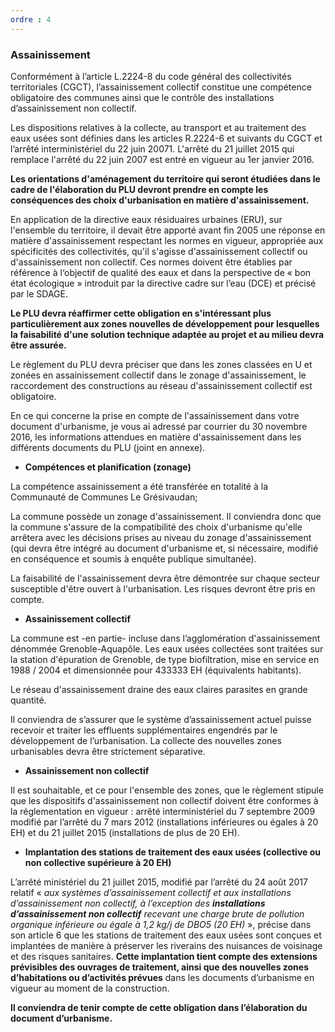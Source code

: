 ```yaml
---
ordre : 4
---
```

### Assainissement

Conformément à l’article L.2224-8 du code général des collectivités territoriales (CGCT), l’assainissement collectif constitue une compétence obligatoire des communes ainsi que le contrôle des installations d’assainissement non collectif.

Les dispositions relatives à la collecte, au transport et au traitement des eaux usées sont définies dans les articles R.2224-6 et suivants du CGCT et l’arrêté interministériel du 22 juin 20071. L'arrêté du 21 juillet 2015 qui remplace l'arrêté du 22 juin 2007 est entré en vigueur au 1er janvier 2016.

**Les orientations d'aménagement du territoire qui seront étudiées dans le cadre de l'élaboration du PLU devront prendre en compte les conséquences des choix d'urbanisation en matière d'assainissement.** 

En application de la directive eaux résiduaires urbaines (ERU), sur l'ensemble du territoire, il devait être apporté avant fin 2005 une réponse en matière d'assainissement respectant les normes en vigueur, appropriée aux spécificités des collectivités, qu'il s'agisse d'assainissement collectif ou d'assainissement non collectif. Ces normes doivent être établies par référence à l‘objectif de qualité des eaux et dans la perspective de « bon état écologique » introduit par la directive cadre sur l’eau (DCE) et précisé par le SDAGE.

**Le PLU devra réaffirmer cette obligation en s'intéressant plus particulièrement aux zones nouvelles de développement pour lesquelles la faisabilité d'une solution technique adaptée au projet et au milieu devra être assurée.**

Le règlement du PLU devra préciser que dans les zones classées en U et zonées en assainissement collectif dans le zonage d'assainissement, le raccordement des constructions au réseau d'assainissement collectif est obligatoire.

En ce qui concerne la prise en compte de l'assainissement dans votre document d'urbanisme, je vous ai adressé par courrier du 30 novembre 2016, les informations attendues en matière d'assainissement dans les différents documents du PLU (joint en annexe).

- **Compétences et planification (zonage)**

La compétence assainissement a été transférée en totalité à la Communauté de Communes Le Grésivaudan; 

La commune possède un zonage d'assainissement.
Il conviendra donc que la commune s'assure de la compatibilité des choix d'urbanisme qu'elle arrêtera avec les décisions prises au niveau du zonage d'assainissement (qui devra être intégré au document d'urbanisme et, si nécessaire, modifié en conséquence et soumis à enquête publique simultanée).

La faisabilité de l'assainissement devra être démontrée sur chaque secteur susceptible d'être ouvert à l'urbanisation. Les risques devront être pris en compte.

- **Assainissement collectif**


La commune est -en partie- incluse dans l’agglomération d'assainissement dénommée  Grenoble-Aquapôle. 
Les eaux usées collectées sont traitées sur la station d'épuration de Grenoble, de type biofiltration, mise en service en 1988 / 2004 et dimensionnée pour 433333 EH (équivalents habitants).

Le réseau d'assainissement draine des eaux claires parasites en grande quantité.

Il conviendra de s’assurer que le système d’assainissement actuel puisse recevoir et traiter les effluents supplémentaires engendrés par le développement de l’urbanisation.
La collecte des nouvelles zones urbanisables devra être strictement séparative.

- **Assainissement non collectif**

Il est souhaitable, et ce pour l'ensemble des zones, que le règlement stipule que les dispositifs d'assainissement non collectif doivent être conformes à la réglementation en vigueur : arrêté interministériel du 7 septembre 2009 modifié par l’arrêté du 7 mars 2012 (installations inférieures ou égales à 20 EH) et du 21 juillet 2015 (installations de plus de 20 EH).

- **Implantation des stations de traitement des eaux usées (collective ou non collective supérieure à 20 EH)**

L’arrêté ministériel du 21 juillet 2015, modifié par l’arrêté du 24 août 2017 relatif « *aux systèmes d’assainissement collectif et aux installations d’assainissement non collectif, à l’exception des **installations d’assainissement non collectif** recevant une charge brute de pollution organique inférieure ou égale à 1,2 kg/j de DBO5 (20 EH)* », précise dans son article 6 que les stations de traitement des eaux usées sont conçues et implantées de manière à préserver les riverains des nuisances de voisinage et des risques sanitaires. **Cette implantation tient compte des extensions prévisibles des ouvrages de traitement, ainsi que des nouvelles zones d’habitations ou d’activités prévues** dans les documents d’urbanisme en vigueur au moment de la construction. 
      
**Il conviendra de tenir compte de cette obligation dans l’élaboration du document d’urbanisme.**
